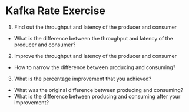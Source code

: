 # Kafka Rate Exercise
1. Find out the throughput and latency of the producer and consumer
  - What is the difference between the throughput and latency of the producer and consumer?
2. Improve the throughput and latency of the producer and consumer
  - How to narrow the difference between producing and consuming?
3. What is the percentage improvement that you achieved?
  - What was the original difference between producing and consuming?
  - What is the difference between producing and consuming after your improvement?